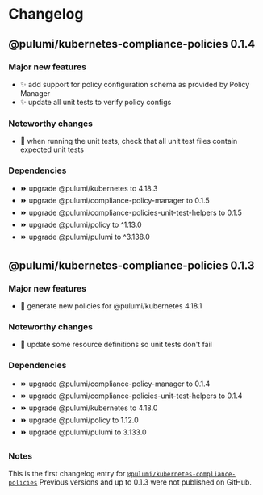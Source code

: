 # Changelog

## @pulumi/kubernetes-compliance-policies 0.1.4

### Major new features

* ✨ add support for policy configuration schema as provided by Policy Manager
* ✨ update all unit tests to verify policy configs

### Noteworthy changes

* 🌿 when running the unit tests, check that all unit test files contain expected unit tests

### Dependencies

* ⏩ upgrade @pulumi/kubernetes to 4.18.3
* ⏩ upgrade @pulumi/compliance-policy-manager to 0.1.5
* ⏩ upgrade @pulumi/compliance-policies-unit-test-helpers to 0.1.5
* ⏩ upgrade @pulumi/policy to ^1.13.0
* ⏩ upgrade @pulumi/pulumi to ^3.138.0

## @pulumi/kubernetes-compliance-policies 0.1.3

### Major new features

* 🎉 generate new policies for @pulumi/kubernetes 4.18.1

### Noteworthy changes

* 🌿 update some resource definitions so unit tests don't fail

### Dependencies

* ⏩ upgrade @pulumi/compliance-policy-manager to 0.1.4
* ⏩ upgrade @pulumi/compliance-policies-unit-test-helpers to 0.1.4
* ⏩ upgrade @pulumi/kubernetes to 4.18.0
* ⏩ upgrade @pulumi/policy to 1.12.0
* ⏩ upgrade @pulumi/pulumi to 3.133.0

### Notes

This is the first changelog  entry for [`@pulumi/kubernetes-compliance-policies`](https://www.npmjs.com/package/@pulumi/kubernetes-compliance-policies)
Previous versions and up to 0.1.3 were not published on GitHub.
